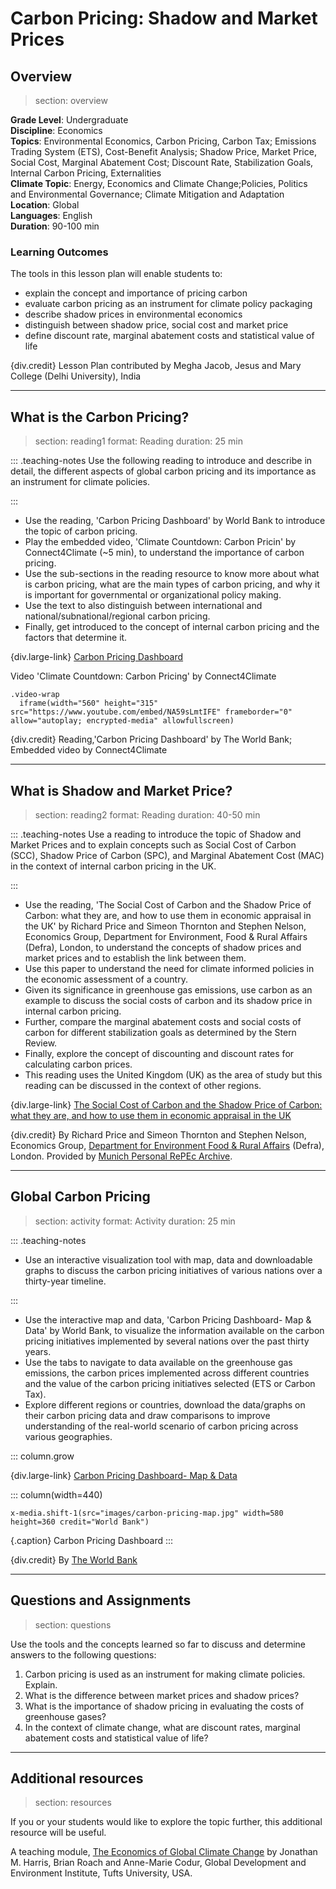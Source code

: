 # Carbon Pricing: Shadow and Market Prices

## Overview
> section: overview


__Grade Level__: Undergraduate  
__Discipline__: Economics  
__Topics__: Environmental Economics, Carbon Pricing, Carbon Tax; Emissions Trading System (ETS), Cost-Benefit Analysis; Shadow Price, Market Price, Social Cost, Marginal Abatement Cost; Discount Rate, Stabilization Goals, Internal Carbon Pricing, Externalities  
__Climate Topic__: Energy, Economics and Climate Change;Policies, Politics and Environmental Governance; Climate Mitigation and Adaptation  
__Location__: Global  
__Languages__: English  
__Duration__: 90-100 min  

### Learning Outcomes

The tools in this lesson plan will enable students to:

* explain the concept and importance of pricing carbon 
* evaluate carbon pricing as an instrument for climate policy packaging 
* describe shadow prices in environmental economics 
* distinguish between shadow price, social cost and market price 
* define discount rate, marginal abatement costs and statistical value of life 

{div.credit} Lesson Plan contributed by Megha Jacob, Jesus and Mary College (Delhi University), India 

---

## What is the Carbon Pricing?
> section: reading1
> format: Reading
> duration: 25 min

::: .teaching-notes
Use the following reading to introduce and describe in detail, the different aspects of global carbon pricing and its importance as an instrument for climate policies.

:::

* Use the reading, 'Carbon Pricing Dashboard' by World Bank to introduce the topic of carbon pricing.
* Play the embedded video, 'Climate Countdown: Carbon Pricin' by Connect4Climate (~5 min), to understand the importance of carbon pricing.
* Use the sub-sections in the reading resource to know more about what is carbon pricing, what are the main types of carbon pricing, and why it is important for governmental or organizational policy making.
* Use the text to also distinguish between international and national/subnational/regional carbon pricing.
* Finally, get introduced to the concept of internal carbon pricing and the factors that determine it.

{div.large-link} [Carbon Pricing Dashboard](https://carbonpricingdashboard.worldbank.org/what-carbon-pricing)


Video 'Climate Countdown: Carbon Pricing' by Connect4Climate

    .video-wrap
      iframe(width="560" height="315" src="https://www.youtube.com/embed/NA59sLmtIFE" frameborder="0" allow="autoplay; encrypted-media" allowfullscreen)


{div.credit} Reading,'Carbon Pricing Dashboard' by The World Bank; Embedded video by Connect4Climate

---


## What is Shadow and Market Price?

> section: reading2
> format: Reading
> duration: 40-50 min

::: .teaching-notes
Use a reading to introduce the topic of Shadow and Market Prices and to explain concepts such as Social Cost of Carbon (SCC), Shadow Price of Carbon (SPC), and Marginal Abatement Cost (MAC) in the context of internal carbon pricing in the UK.

:::

* Use the reading, 'The Social Cost of Carbon and the Shadow Price of Carbon: what they are, and how to use them in economic appraisal in the UK' by Richard Price and Simeon Thornton and Stephen Nelson, Economics Group, Department for Environment, Food & Rural Affairs (Defra), London, to understand the concepts of shadow prices and market prices and to establish the link between them.
* Use this paper to understand the need for climate informed policies in the economic assessment of a country.
* Given its significance in greenhouse gas emissions, use carbon as an example to discuss the social costs of carbon and its shadow price in internal carbon pricing.
* Further, compare the marginal abatement costs and social costs of carbon for different stabilization goals as determined by the Stern Review.
* Finally, explore the concept of discounting and discount rates for calculating carbon prices.
* This reading uses the United Kingdom (UK) as the area of study but this reading can be discussed in the context of other regions.

{div.large-link} [The Social Cost of Carbon and the Shadow Price of Carbon: what they are, and how to use them in economic appraisal in the UK](https://mpra.ub.uni-muenchen.de/74976/1/MPRA_paper_74976.pdf)

{div.credit} By Richard Price and Simeon Thornton and Stephen Nelson, Economics Group, [Department for Environment Food & Rural Affairs](https://www.gov.uk/government/organisations/department-for-environment-food-rural-affairs) (Defra), London. Provided by [Munich Personal RePEc Archive](https://mpra.ub.uni-muenchen.de/).

---

## Global Carbon Pricing 
> section: activity
> format: Activity
> duration: 25 min

::: .teaching-notes
* Use an interactive visualization tool with map, data and downloadable graphs to discuss the carbon pricing initiatives of various nations over a thirty-year timeline.

:::

* Use the interactive map and data, 'Carbon Pricing Dashboard- Map & Data' by World Bank, to visualize the information available on the carbon pricing initiatives implemented by several nations over the past thirty years.
* Use the tabs to navigate to data available on the greenhouse gas emissions, the carbon prices implemented across different countries and the value of the carbon pricing initiatives selected (ETS or Carbon Tax).
* Explore different regions or countries, download the data/graphs on their carbon pricing data and draw comparisons to improve understanding of the real-world scenario of carbon pricing across various geographies.  



::: column.grow

{div.large-link} [Carbon Pricing Dashboard- Map & Data](https://carbonpricingdashboard.worldbank.org/map_data)

::: column(width=440)

    x-media.shift-1(src="images/carbon-pricing-map.jpg" width=580 height=360 credit="World Bank")

{.caption} Carbon Pricing Dashboard
:::

{div.credit} By [The World Bank](https://www.worldbank.org/)

---

## Questions and Assignments

> section: questions

Use the tools and the concepts learned so far to discuss and determine answers to the following questions:

1. Carbon pricing is used as an instrument for making climate policies. Explain.
2. What is the difference between market prices and shadow prices?
3. What is the importance of shadow pricing in evaluating the costs of greenhouse gases?
4. In the context of climate change, what are discount rates, marginal abatement costs and statistical value of life?

---

## Additional resources

> section: resources

If you or your students would like to explore the topic further, this additional resource will be useful.

A teaching module, [The Economics of Global Climate Change](http://www.ase.tufts.edu/gdae/education_materials/modules/The_Economics_of_Global_Climate_Change.pdf) by Jonathan M. Harris, Brian Roach and Anne-Marie Codur, Global Development and Environment Institute, Tufts University, USA.
